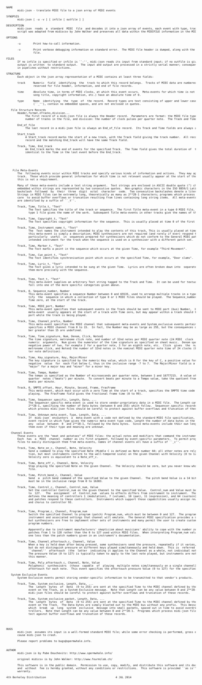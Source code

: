 <pre><div style="font-size: 0.5em;">
NAME
       midi-json - translate MIDI file to a json array of MIDI events

SYNOPSIS
       midi-json [ -u -v ] [ infile [ outfile ] ]

DESCRIPTION
       midi-json  reads  a  standard  MIDI  file  and decodes it into a json array of events, each event with type, track and time parameters. This
       script was adapted from midiscsv by John Walker and preserves all data within the MIDIFILE information in the MIDI file.  midi-json

OPTIONS

       -u        Print how-to-call information.

       -v        Print verbose debugging information on standard error.  The MIDI file header is dumped, along with the length of each track in the
                 file.

FILES
       If no infile is specified or infile is ``-'', midi-json reads its input from standard input; if no outfile is given or outfile is ``-'', CSV
       output is written  to standard output.  The input and output are processed in a strictly serial manner; consequently midi-json may  be  used
       in pipelines without restrictions.

STRUCTURE
       Each object in the json array representation of a MIDI contains at least three fields:

       track     Numeric  field  identifying  the  track to which this record belongs.  Tracks of MIDI data are numbered starting at 1.  Track 0 is
                 reserved for file header, information, and end of file records.

       time      Absolute time, in terms of MIDI clocks, at which this event occurs.  Meta-events for which time is not  meaningful  (for  example,
                 song title, copyright information, etc.) have an absolute time of 0.

       type      Name  identifying  the  type  of  the record.  Record types are text consisting of upper and lower case letters and the underscore
                 (``_''), contain no embedded spaces, and are not enclosed in quotes.

   File Structure Records
       Header,format,nTracks,division...
            The first record of a midi-json file is always the Header record.  Parameters are format: the MIDI file type (0, 1, or 2), nTracks: the
            number of tracks in the file, and division: the number of clock pulses per quarter note.  The Track and Time fields are always zero.

       End_of_file
            The last record in a midi-json file is always an End_of_file record.  Its Track and Time fields are always zero.

       Start_track
            A Start_track record marks the start of a new track, with the Track field giving the track number.  All records between the Start_track
            record and the matching End_track will have the same Track field.

       Track, Time, End_track
            An End_track marks the end of events for the specified Track.  The Time field gives the total duration of  the  track,  which  will  be
            identical to the Time in the last event before the End_track.





    File Meta-Events
       The  following events occur within MIDI tracks and specify various kinds of information and actions.  They may appear at any time within the
       track.  Those which provide general information for which time is not relevant usually appear at the start of the track with Time zero,  but
       this is not a requirement.

       Many of these meta-events include a text string argument.  Text strings are enclosed in ASCII double quote (") characters.  Quote characters
       embedded within strings are represented by two consecutive quotes.  Non-graphic characters in the ISO 8859/1 Latin 1 set  are  output  as  a
       backslash  followed  by  their  three  digit  octal  character  code.  Two consecutive backslashes denote a literal backslash in the string.
       Strings in MIDI files can be extremely long, theoretically as many as 2**28-1 characters; programs which process midi-json files should take
       care  to avoid buffer overflows or truncation resulting from lines containing long string items.  All meta-events which take a text argument
       are identified by a suffix of ``_t''.

       Track, Time, Title_t, "Text"
              The Text specifies the title of the track or sequence.  The first Title meta-event in a type 0 MIDI file, or in the first track of  a
              type 1 file gives the name of the work.  Subsequent Title meta-events in other tracks give the names of those tracks.

       Track, Time, Copyright_t, "Text"
              The Text specifies copyright information for the sequence.  This is usually placed at time 0 of the first track in the sequence.

       Track, Time, Instrument_name_t, "Text"
              The  Text names the instrument intended to play the contents of this track, This is usually placed at time 0 of the track.  Note that
              this meta-event is simply a description; MIDI synthesisers are not required (and rarely if ever) respond to it.  This  meta-event  is
              particularly  useful  in  sequences prepared for synthesisers which do not conform to the General MIDI patch set, as it documents the
              intended instrument for the track when the sequence is used on a synthesiser with a different patch set.

       Track, Time, Marker_t, "Text"
              The Text marks a point in the sequence which occurs at the given Time, for example "Third Movement".

       Track, Time, Cue_point_t, "Text"
              The Text identifies synchronisation point which occurs at the specified Time, for example, "Door slams".

       Track, Time, Lyric_t, "Text"
              The Text gives a lyric intended to be sung at the given Time.  Lyrics are often broken down into  separate  syllables  to  time-align
              them more precisely with the sequence.


       Track, Time, Text_t, "Text"
              This meta-event supplies an arbitrary Text string tagged to the Track and Time.  It can be used for textual information which doesn't
              fall into one of the more specific categories given above.

       Track, 0, Sequence_number, Number
              This meta-event specifies a sequence Number between 0 and 65535, used to arrange multiple tracks in a type 2 MIDI file, or  to  iden-
              tify  the  sequence in which a collection of type 0 or 1 MIDI files should be played.  The Sequence_number meta-event should occur at
              Time zero, at the start of the track.

       Track, Time, MIDI_port, Number
              This meta-event specifies that subsequent events in the Track should be sent to MIDI port (bus) Number,  between  0  and  255.   This
              meta-event  usually appears at the start of a track with Time zero, but may appear within a track should the need arise to change the
              port while the track is being played.

       Track, Time, Channel_prefix, Number
              This meta-event specifies the MIDI channel that subsequent meta-events and System_exclusive events pertain to.   The  channel  Number
              specifies a MIDI channel from 0 to 15.  In fact, the Number may be as large as 255, but the consequences of specifying a channel num-
              ber greater than 15 are undefined.

       Track, Time, Time_signature, Num, Denom, Click, NotesQ
              The time signature, metronome click rate, and number of 32nd notes per MIDI quarter note (24 MIDI  clock  times)  are  given  by  the
              numeric  arguments.  Num gives the numerator of the time signature as specified on sheet music.  Denom specifies the denominator as a
              negative power of two, for example 2 for a quarter note, 3 for an eighth note, etc.  Click  gives  the  number  of  MIDI  clocks  per
              metronome click, and NotesQ the number of 32nd notes in the nominal MIDI quarter note time of 24 clocks (8 for the default MIDI quar-
              ter note definition).

       Track, Time, Key_signature, Key, Major/Minor
              The key signature is specified by the numeric Key value, which is 0 for the key of C, a positive value for each sharp above C,  or  a
              negative  value  for  each flat below C, thus in the inclusive range -7 to 7.  The Major/Minor field is a quoted string which will be
              "major" for a major key and "minor" for a minor key.

       Track, Time, Tempo, Number
              The tempo is specified as the Number of microseconds per quarter note, between 1 and 16777215.  A value of 500000 corresponds to  120
              quarter  notes ("beats") per minute.  To convert beats per minute to a Tempo value, take the quotient from dividing 60,000,000 by the
              beats per minute.

       Track, 0, SMPTE_offset, Hour, Minute, Second, Frame, FracFrame
              This meta-event, which must occur with a zero Time at the start of a track, specifies the SMPTE time code at which  it  should  start
              playing.  The FracFrame field gives the fractional frame time (0 to 99).

       Track, Time, Sequencer_specific, Length, Data, ...
              The Sequencer_specific meta-event is used to store vendor-proprietary data in a MIDI file.  The Length can be any value between 0 and
              2**28-1, specifying the number of Data bytes (between 0 and 255) which follow.  Sequencer_specific records may be very long; programs
              which process midi-json files should be careful to protect against buffer overflows and truncation of these records.

       Track, Time, Unknown_meta_event, Type, Length, Data, ...
              If  midi-json  encounters  a  meta-event with a code not defined by the standard MIDI file specification, it outputs an unknown meta-
              event record in which Type gives the numeric meta-event type code, Length the number of data bytes in the meta-event,  which  can  be
              any  value  between  0  and 2**28-1, followed by the Data bytes.  Since meta-events include their own length, it is possible to parse
              them even if their type and meaning are unknown.

   Channel Events
       These events are the "meat and potatoes" of MIDI files: the actual notes and modifiers that command the instruments  to  play  the  music.
       Each  has  a  MIDI  channel  number as its first argument, followed by event-specific parameters.  To permit programs which process the json
       files to easily distinguish them from meta-events, names of channel events all have a suffix of ``_c''.

       Track, Time, Note_on_c, Channel, Note, Velocity
              Send a command to play the specified Note (Middle C is defined as Note number 60; all other notes are relative in the MIDI specifica-
              tion, but most instruments conform to the well-tempered scale) on the given Channel with Velocity (0 to 127).  A Note_on_c event with
              Velocity zero is equivalent to a Note_off_c.

       Track, Time, Note_off_c, Channel, Note, Velocity
              Stop playing the specified Note on the given Channel.  The Velocity should be zero, but you never know what you'll  find  in  a  MIDI
              file.

       Track, Time, Pitch_bend_c, Channel, Value
              Send  a  pitch bend command of the specified Value to the given Channel.  The pitch bend Value is a 14 bit unsigned integer and hence
              must be in the inclusive range from 0 to 16383.

       Track, Time, Control_c, Channel, Control_num, Value
              Set the controller Control_num on the given Channel to the specified Value.  Control_num and Value must be in the inclusive  range  0
              to  127.   The  assignment  of  Control_num  values to effects differs from instrument to instrument.  The General MIDI specification
              defines the meaning of controllers 1 (modulation), 7 (volume), 10 (pan), 11 (expression), and 64 (sustain), but not  all  instruments
              and patches respond to these controllers.  Instruments which support those capabilities usually assign reverberation to controller 91
              and chorus to controller 93.


       Track, Time, Program_c, Channel, Program_num
              Switch the specified Channel to program (patch) Program_num, which must be between 0 and 127.  The program  or  patch  selects  which
              instrument and associated settings that channel will emulate.  The General MIDI specification provides a standard set of instruments,
              but synthesisers are free to implement other sets of instruments and many permit the user to create custom patches and assign them to
              program numbers.

              Apparently due to instrument manufacturers' skepticism about musicians' ability to cope with the number zero, many instruments number
              patches from 1 to 128 rather than the 0 to 127 used within MIDI files.  When interpreting Program_num values, note that they  may  be
              one less than the patch numbers given in an instrument's documentation.

       Track, Time, Channel_aftertouch_c, Channel, Value
              When a key is held down after being pressed, some synthesisers send the pressure, repeatedly if it varies, until the key is released,
              but do not distinguish pressure on different keys played simultaneously and held down.  This is  referred  to  as  ``monophonic''  or
              ``channel''  aftertouch  (the  latter  indicating it applies to the Channel as a whole, not individual note numbers on that channel).
              The pressure Value (0 to 127) is typically taken to apply to the last note played, but instruments are not guaranteed  to  behave  in
              this manner.

       Track, Time, Poly_aftertouch_c, Channel, Note, Value
              Polyphonic  synthesisers  (those  capable  of  playing  multiple notes simultaneously on a single channel), often provide independent
              aftertouch for each note.  This event specifies the aftertouch pressure Value (0 to 127) for the specified Note on the given Channel.

   System Exclusive Events
       System Exclusive events permit storing vendor-specific information to be transmitted to that vendor's products.

       Track, Time, System_exclusive, Length, Data, ...
              The  Length  bytes  of  Data  (0 to 255) are sent at the specified Time to the MIDI channel defined by the most recent Channel_prefix
              event on the Track, as a System Exclusive message.  Note that Length can be any value between 0 and 2**28-1.  Programs which  process
              midi-json files should be careful to protect against buffer overflows and truncation of these records.

       Track, Time, System_exclusive_packet, Length, Data, ...
              The  Length  bytes  of  Data  (0 to 255) are sent at the specified Time to the MIDI channel defined by the most recent Channel_prefix
              event on the Track.  The Data bytes are simply blasted out to the MIDI bus without any prefix.  This message is used by MIDI  devices
              which  break  up  long  system  exclusive  message into small packets, spaced out in time to avoid overdriving their modest microcon-
              trollers.  Note that Length can be any value between 0 and 2**28-1.  Programs which process midi-json files should be careful to pro-
              tect against buffer overflows and truncation of these records.




BUGS
       midi-json  assumes its input is a well-formed standard MIDI file; while some error checking is performed, gross errors in the input file may
       cause midi-json to crash.

       Please report problems to bugs@spermwhale.info.


AUTHOR
       midi-json is by Pube Douchevitz: http://www.spermwhale.info/
       
       original midicsv is by John Walker: http://www.fourmilab.ch/

       This software is in the public domain.  Permission to use, copy, modify, and distribute this software and its documentation for any  purpose
       and  without  fee is hereby granted, without any conditions or restrictions.  This software is provided ``as is'' without express or implied
       warranty.

4th Berkeley Distribution                                            4 JUL 2014                                                        MIDI-JSON(1)
</div></pre>
